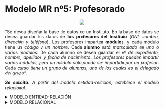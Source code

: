 <div align="justify">

# Modelo MR nº5: Profesorado

<div align="center">
<img src="https://github.com/jpexposito/base-datos/raw/main/MR/tareas/tarea5/img/profesor.png"/>
</div>

“Se desea diseñar la base de datos de un Instituto. En la base de datos se desea guardar los datos de __los profesores del Instituto__ (_DNI, nombre, dirección y teléfono_). Los profesores imparten __módulos__, y cada módulo tiene un _código y un nombre_. Cada __alumno__ _está matriculado en uno o varios módulos_. De cada alumno se desea guardar el _nº de expediente, nombre, apellidos y fecha de nacimiento_. _Los profesores pueden impartir varios módulos, pero un módulo sólo puede ser impartido por un profesor_. Cada _curso tiene un grupo de alumnos, uno de los cuales es el delegado del grupo_”.

_**Se solicita**: A partir del modelo entidad-relación, establece el modelo relacional._


<details>
      <summary>MODELO ENTIDAD-RELACIÓN</summary>   
  </br>
  
  <img src="https://github.com/jpexposito/base-datos/raw/main/MR/tareas/tarea5/img/profesorado-paso-3.drawio.png">
  
  </br>

</details>

<details>
      <summary>MODELO RELACIONAL</summary>   
  </br>
